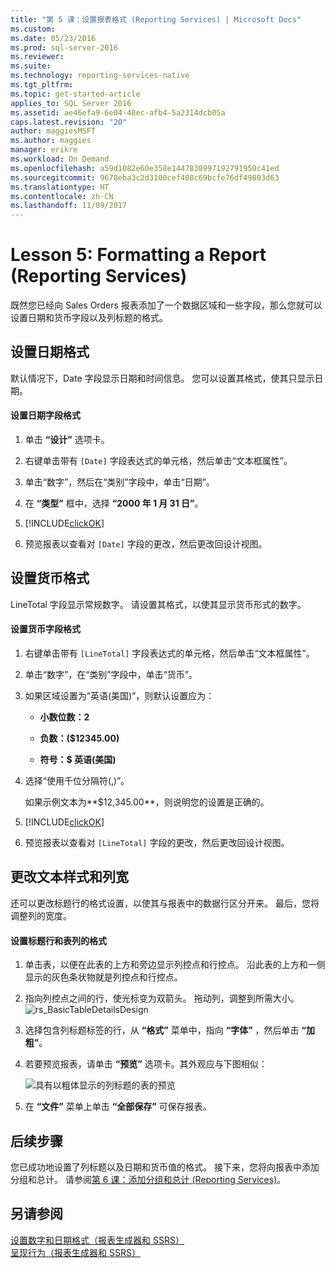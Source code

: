 ```yaml
---
title: "第 5 课：设置报表格式 (Reporting Services) | Microsoft Docs"
ms.custom: 
ms.date: 05/23/2016
ms.prod: sql-server-2016
ms.reviewer: 
ms.suite: 
ms.technology: reporting-services-native
ms.tgt_pltfrm: 
ms.topic: get-started-article
applies_to: SQL Server 2016
ms.assetid: ae46efa9-6e04-48ec-afb4-5a2314dcb05a
caps.latest.revision: "20"
author: maggiesMSFT
ms.author: maggies
manager: erikre
ms.workload: On Demand
ms.openlocfilehash: a59d1082e60e358e1447838997192791950c41ed
ms.sourcegitcommit: 9678eba3c2d3100cef408c69bcfe76df49803d63
ms.translationtype: HT
ms.contentlocale: zh-CN
ms.lasthandoff: 11/09/2017
---
```

# <a name="lesson-5-formatting-a-report-reporting-services"></a>Lesson 5: Formatting a Report (Reporting Services)
既然您已经向 Sales Orders 报表添加了一个数据区域和一些字段，那么您就可以设置日期和货币字段以及列标题的格式。  
  
## <a name="bkmk_format_date"></a>设置日期格式  
默认情况下，Date 字段显示日期和时间信息。 您可以设置其格式，使其只显示日期。  
  
#### <a name="to-format-a-date-field"></a>设置日期字段格式  
  
1.  单击 **“设计”** 选项卡。  
  
2.  右键单击带有 `[Date]` 字段表达式的单元格，然后单击“文本框属性”。  
  
3.  单击“数字”，然后在“类别”字段中，单击“日期”。  
  
4.  在 **“类型”** 框中，选择 **“2000 年 1 月 31 日”**。  
  
5.  [!INCLUDE[clickOK](../includes/clickok-md.md)]  
  
6.  预览报表以查看对 `[Date]` 字段的更改，然后更改回设计视图。  
  
## <a name="bkmk_format_currency"></a>设置货币格式  
LineTotal 字段显示常规数字。 请设置其格式，以使其显示货币形式的数字。  
  
#### <a name="to-format-a-currency-field"></a>设置货币字段格式  
  
1.  右键单击带有 `[LineTotal]` 字段表达式的单元格，然后单击“文本框属性”。  
  
2.  单击“数字”，在“类别”字段中，单击“货币”。  
  
3.  如果区域设置为“英语(美国)”，则默认设置应为：  
  
    -   **小数位数：2**  
  
    -   **负数：($12345.00)**  
  
    -   **符号：$ 英语(美国)**  
  
4.  选择“使用千位分隔符(,)”。  
  
    如果示例文本为**$12,345.00**，则说明您的设置是正确的。  
  
5.  [!INCLUDE[clickOK](../includes/clickok-md.md)]  
  
6.  预览报表以查看对 `[LineTotal]` 字段的更改，然后更改回设计视图。  
  
## <a name="bkmk_change_textstyle"></a>更改文本样式和列宽  
还可以更改标题行的格式设置，以使其与报表中的数据行区分开来。 最后，您将调整列的宽度。  
  
#### <a name="to-format-header-rows-and-table-columns"></a>设置标题行和表列的格式  
  
1.  单击表，以便在此表的上方和旁边显示列控点和行控点。 沿此表的上方和一侧显示的灰色条状物就是列控点和行控点。  
       
  
2.  指向列控点之间的行，使光标变为双箭头。 拖动列，调整到所需大小。
 ![rs_BasicTableDetailsDesign](../reporting-services/media/rs-basictabledetailsdesign.png)   
  
3.  选择包含列标题标签的行，从 **“格式”** 菜单中，指向 **“字体”** ，然后单击 **“加粗”**。  
  
4.  若要预览报表，请单击 **“预览”** 选项卡。其外观应与下图相似：  
  
    ![具有以粗体显示的列标题的表的预览](../reporting-services/media/rs-basictabledetailsformattedpreview.png "Preview of table with bold column headers")  
  
5.  在 **“文件”** 菜单上单击 **“全部保存”** 可保存报表。  
  
## <a name="next-steps"></a>后续步骤  
您已成功地设置了列标题以及日期和货币值的格式。 接下来，您将向报表中添加分组和总计。 请参阅[第 6 课：添加分组和总计 (Reporting Services)](../reporting-services/lesson-6-adding-grouping-and-totals-reporting-services.md)。  
  
## <a name="see-also"></a>另请参阅  
[设置数字和日期格式（报表生成器和 SSRS）](../reporting-services/report-design/formatting-numbers-and-dates-report-builder-and-ssrs.md)  
[呈现行为（报表生成器和 SSRS）](../reporting-services/report-design/rendering-behaviors-report-builder-and-ssrs.md)  
  
  
  

